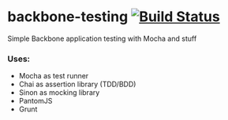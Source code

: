 backbone-testing [![Build Status](https://travis-ci.org/vergilius/backbone-testing.png?branch=master)](https://travis-ci.org/vergilius/backbone-testing)
================

Simple Backbone application testing with Mocha and stuff

### Uses:
* Mocha as test runner
* Chai as assertion library (TDD/BDD)
* Sinon as mocking library
* PantomJS
* Grunt
